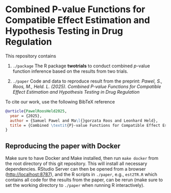 # Combined P-value Functions for Compatible Effect Estimation and Hypothesis Testing in Drug Regulation

This repository contains 

1. `./package` The R package **twotrials** to conduct combined *p*-value
function inference based on the results from two trials.

2. `./paper` Code and data to reproduce result from the preprint: *Pawel, S.,
   Roos, M., Held. L. (2025). Combined P-value Functions for Compatible Effect
   Estimation and Hypothesis Testing in Drug Regulation*

To cite our work, use the following BibTeX reference

```BibTeX
@article{PawelRoosHeld2025,
  year = {2025},
  author = {Samuel Pawel and Ma\l{}gorzata Roos and Leonhard Held},
  title = {Combined \textit{P}-value Functions for Compatible Effect Estimation and Hypothesis Testing in Drug Regulation}
}
```

## Reproducing the paper with Docker

Make sure to have Docker and Make installed, then run `make docker` from the
root directory of this git repository. This will install all necessary
dependencies. RStudio Server can then be opened from a browser
(<http://localhost:8787>), and the R scripts in `./paper`, e.g., `est2TR.R` which
contains all code for the results from the paper, can be rerun (make sure to set
the working directory to `./paper` when running R interactively).
